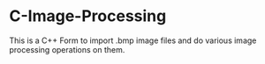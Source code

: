 # C-Image-Processing
This is a C++ Form to import .bmp image files and do various image processing operations on them.
